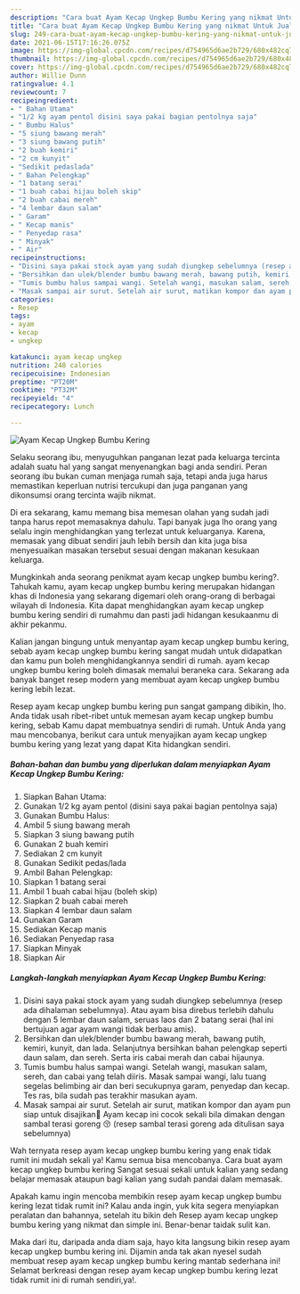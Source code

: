 ```yaml
---
description: "Cara buat Ayam Kecap Ungkep Bumbu Kering yang nikmat Untuk Jualan"
title: "Cara buat Ayam Kecap Ungkep Bumbu Kering yang nikmat Untuk Jualan"
slug: 249-cara-buat-ayam-kecap-ungkep-bumbu-kering-yang-nikmat-untuk-jualan
date: 2021-06-15T17:16:26.075Z
image: https://img-global.cpcdn.com/recipes/d754965d6ae2b729/680x482cq70/ayam-kecap-ungkep-bumbu-kering-foto-resep-utama.jpg
thumbnail: https://img-global.cpcdn.com/recipes/d754965d6ae2b729/680x482cq70/ayam-kecap-ungkep-bumbu-kering-foto-resep-utama.jpg
cover: https://img-global.cpcdn.com/recipes/d754965d6ae2b729/680x482cq70/ayam-kecap-ungkep-bumbu-kering-foto-resep-utama.jpg
author: Willie Dunn
ratingvalue: 4.1
reviewcount: 7
recipeingredient:
- " Bahan Utama"
- "1/2 kg ayam pentol disini saya pakai bagian pentolnya saja"
- " Bumbu Halus"
- "5 siung bawang merah"
- "3 siung bawang putih"
- "2 buah kemiri"
- "2 cm kunyit"
- "Sedikit pedaslada"
- " Bahan Pelengkap"
- "1 batang serai"
- "1 buah cabai hijau boleh skip"
- "2 buah cabai mereh"
- "4 lembar daun salam"
- " Garam"
- " Kecap manis"
- " Penyedap rasa"
- " Minyak"
- " Air"
recipeinstructions:
- "Disini saya pakai stock ayam yang sudah diungkep sebelumnya (resep ada dihalaman sebelumnya). Atau ayam bisa direbus terlebih dahulu dengan 5 lembar daun salam, seruas laos dan 2 batang serai (hal ini bertujuan agar ayam wangi tidak berbau amis)."
- "Bersihkan dan ulek/blender bumbu bawang merah, bawang putih, kemiri, kunyit, dan lada. Selanjutnya bersihkan bahan pelengkap seperti daun salam, dan sereh. Serta iris cabai merah dan cabai hijaunya."
- "Tumis bumbu halus sampai wangi. Setelah wangi, masukan salam, sereh, dan cabai yang telah diiris. Masak sampai wangi, lalu tuang segelas belimbing air dan beri secukupnya garam, penyedap dan kecap. Tes ras, bila sudah pas terakhir masukan ayam."
- "Masak sampai air surut. Setelah air surut, matikan kompor dan ayam pun siap untuk disajikan🍗 Ayam kecap ini cocok sekali bila dimakan dengan sambal terasi goreng 😚 (resep sambal terasi goreng ada ditulisan saya sebelumnya)"
categories:
- Resep
tags:
- ayam
- kecap
- ungkep

katakunci: ayam kecap ungkep 
nutrition: 248 calories
recipecuisine: Indonesian
preptime: "PT20M"
cooktime: "PT32M"
recipeyield: "4"
recipecategory: Lunch

---
```



![Ayam Kecap Ungkep Bumbu Kering](https://img-global.cpcdn.com/recipes/d754965d6ae2b729/680x482cq70/ayam-kecap-ungkep-bumbu-kering-foto-resep-utama.jpg)

Selaku seorang ibu, menyuguhkan panganan lezat pada keluarga tercinta adalah suatu hal yang sangat menyenangkan bagi anda sendiri. Peran seorang ibu bukan cuman menjaga rumah saja, tetapi anda juga harus memastikan keperluan nutrisi tercukupi dan juga panganan yang dikonsumsi orang tercinta wajib nikmat.

Di era  sekarang, kamu memang bisa memesan olahan yang sudah jadi tanpa harus repot memasaknya dahulu. Tapi banyak juga lho orang yang selalu ingin menghidangkan yang terlezat untuk keluarganya. Karena, memasak yang dibuat sendiri jauh lebih bersih dan kita juga bisa menyesuaikan masakan tersebut sesuai dengan makanan kesukaan keluarga. 



Mungkinkah anda seorang penikmat ayam kecap ungkep bumbu kering?. Tahukah kamu, ayam kecap ungkep bumbu kering merupakan hidangan khas di Indonesia yang sekarang digemari oleh orang-orang di berbagai wilayah di Indonesia. Kita dapat menghidangkan ayam kecap ungkep bumbu kering sendiri di rumahmu dan pasti jadi hidangan kesukaanmu di akhir pekanmu.

Kalian jangan bingung untuk menyantap ayam kecap ungkep bumbu kering, sebab ayam kecap ungkep bumbu kering sangat mudah untuk didapatkan dan kamu pun boleh menghidangkannya sendiri di rumah. ayam kecap ungkep bumbu kering boleh dimasak memalui beraneka cara. Sekarang ada banyak banget resep modern yang membuat ayam kecap ungkep bumbu kering lebih lezat.

Resep ayam kecap ungkep bumbu kering pun sangat gampang dibikin, lho. Anda tidak usah ribet-ribet untuk memesan ayam kecap ungkep bumbu kering, sebab Kamu dapat membuatnya sendiri di rumah. Untuk Anda yang mau mencobanya, berikut cara untuk menyajikan ayam kecap ungkep bumbu kering yang lezat yang dapat Kita hidangkan sendiri.

<!--inarticleads1-->

##### Bahan-bahan dan bumbu yang diperlukan dalam menyiapkan Ayam Kecap Ungkep Bumbu Kering:

1. Siapkan  Bahan Utama:
1. Gunakan 1/2 kg ayam pentol (disini saya pakai bagian pentolnya saja)
1. Gunakan  Bumbu Halus:
1. Ambil 5 siung bawang merah
1. Siapkan 3 siung bawang putih
1. Gunakan 2 buah kemiri
1. Sediakan 2 cm kunyit
1. Gunakan Sedikit pedas/lada
1. Ambil  Bahan Pelengkap:
1. Siapkan 1 batang serai
1. Ambil 1 buah cabai hijau (boleh skip)
1. Siapkan 2 buah cabai mereh
1. Siapkan 4 lembar daun salam
1. Gunakan  Garam
1. Sediakan  Kecap manis
1. Sediakan  Penyedap rasa
1. Siapkan  Minyak
1. Siapkan  Air




<!--inarticleads2-->

##### Langkah-langkah menyiapkan Ayam Kecap Ungkep Bumbu Kering:

1. Disini saya pakai stock ayam yang sudah diungkep sebelumnya (resep ada dihalaman sebelumnya). Atau ayam bisa direbus terlebih dahulu dengan 5 lembar daun salam, seruas laos dan 2 batang serai (hal ini bertujuan agar ayam wangi tidak berbau amis).
1. Bersihkan dan ulek/blender bumbu bawang merah, bawang putih, kemiri, kunyit, dan lada. Selanjutnya bersihkan bahan pelengkap seperti daun salam, dan sereh. Serta iris cabai merah dan cabai hijaunya.
1. Tumis bumbu halus sampai wangi. Setelah wangi, masukan salam, sereh, dan cabai yang telah diiris. Masak sampai wangi, lalu tuang segelas belimbing air dan beri secukupnya garam, penyedap dan kecap. Tes ras, bila sudah pas terakhir masukan ayam.
1. Masak sampai air surut. Setelah air surut, matikan kompor dan ayam pun siap untuk disajikan🍗 Ayam kecap ini cocok sekali bila dimakan dengan sambal terasi goreng 😚 (resep sambal terasi goreng ada ditulisan saya sebelumnya)




Wah ternyata resep ayam kecap ungkep bumbu kering yang enak tidak rumit ini mudah sekali ya! Kamu semua bisa mencobanya. Cara buat ayam kecap ungkep bumbu kering Sangat sesuai sekali untuk kalian yang sedang belajar memasak ataupun bagi kalian yang sudah pandai dalam memasak.

Apakah kamu ingin mencoba membikin resep ayam kecap ungkep bumbu kering lezat tidak rumit ini? Kalau anda ingin, yuk kita segera menyiapkan peralatan dan bahannya, setelah itu bikin deh Resep ayam kecap ungkep bumbu kering yang nikmat dan simple ini. Benar-benar taidak sulit kan. 

Maka dari itu, daripada anda diam saja, hayo kita langsung bikin resep ayam kecap ungkep bumbu kering ini. Dijamin anda tak akan nyesel sudah membuat resep ayam kecap ungkep bumbu kering mantab sederhana ini! Selamat berkreasi dengan resep ayam kecap ungkep bumbu kering lezat tidak rumit ini di rumah sendiri,ya!.

